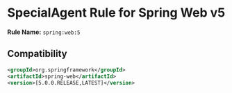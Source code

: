 # SpecialAgent Rule for Spring Web v5

**Rule Name:** `spring:web:5`

## Compatibility

```xml
<groupId>org.springframework</groupId>
<artifactId>spring-web</artifactId>
<version>[5.0.0.RELEASE,LATEST]</version>
```